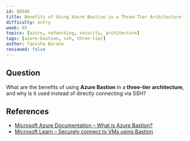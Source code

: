 ```yaml
---
id: Q0506
title: Benefits of Using Azure Bastion in a Three-Tier Architecture
difficulty: entry
week: 05
topics: [azure, networking, security, architecture]
tags: [azure-bastion, ssh, three-tier]
author: Tanisha Borana
reviewed: false
---
```



## Question
What are the benefits of using **Azure Bastion** in a **three-tier architecture**, and why is it used instead of directly connecting via SSH?


## References
- [Microsoft Azure Documentation – What is Azure Bastion?](https://learn.microsoft.com/en-us/azure/bastion/bastion-overview)
- [Microsoft Learn – Securely connect to VMs using Bastion](https://learn.microsoft.com/en-us/azure/bastion/connect-vm-bastion)
